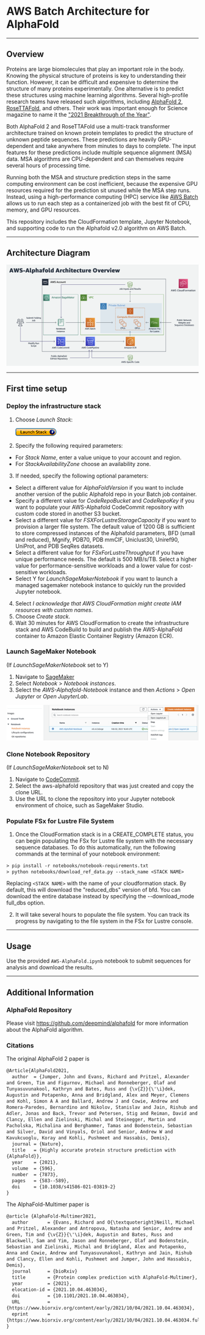 # AWS Batch Architecture for AlphaFold 
-----
## Overview
Proteins are large biomolecules that play an important role in the body. Knowing the physical structure of proteins is key to understanding their function. However, it can be difficult and expensive to determine the structure of many proteins experimentally. One alternative is to predict these structures using machine learning algorithms. Several high-profile research teams have released such algorithms, including [AlphaFold 2](https://deepmind.com/blog/article/alphafold-a-solution-to-a-50-year-old-grand-challenge-in-biology),  [RoseTTAFold](https://www.ipd.uw.edu/2021/07/rosettafold-accurate-protein-structure-prediction-accessible-to-all/), and others. Their work was important enough for Science magazine to name it the ["2021 Breakthrough of the Year"](https://www.science.org/content/article/breakthrough-2021).

Both AlphaFold 2 and RoseTTAFold use a multi-track transformer architecture trained on known protein templates to predict the structure of unknown peptide sequences. These predictions are heavily GPU-dependent and take anywhere from minutes to days to complete. The input features for these predictions include multiple sequence alignment (MSA) data. MSA algorithms are CPU-dependent and can themselves require several hours of processing time.

Running both the MSA and structure prediction steps in the same computing environment can be cost inefficient, because the expensive GPU resources required for the prediction sit unused while the MSA step runs. Instead, using a high-performance computing (HPC) service like [AWS Batch](https://aws.amazon.com/batch/) allows us to run each step as a containerized job with the best fit of CPU, memory, and GPU resources.

This repository includes the CloudFormation template, Jupyter Notebook, and supporting code to run the Alphafold v2.0 algorithm on AWS Batch. 

-----
## Architecture Diagram
![AWS Batch Architecture for AlphaFold](imgs/aws-alphafold-arch.png)

-----
## First time setup
### Deploy the infrastructure stack

1. Choose *Launch Stack*:

    [![Launch Stack](imgs/LaunchStack.jpg)](https://console.aws.amazon.com/cloudformation/home#/stacks/create/review?templateURL=https://aws-hcls-ml.s3.amazonaws.com/blog_post_support_materials/aws-alphafold/cfn.yaml)

2. Specify the following required parameters:
  - For *Stack Name*, enter a value unique to your account and region.
  - For *StackAvailabilityZone* choose an availability zone.
3. If needed, specify the following optional parameters:
  - Select a different value for *AlphaFoldVersion* if you want to include another version of the public Alphafold repo in your Batch job container.
  - Specify a different value for *CodeRepoBucket* and *CodeRepoKey* if you want to populate your AWS-Alphafold CodeCommit repository with custom code stored in another S3 bucket.
  - Select a different value for *FSXForLustreStorageCapacity* if you want to provision a larger file system. The default value of 1200 GB is sufficient to store compressed instances of the Alphafold parameters, BFD (small and reduced), Mgnify, PDB70, PDB mmCIF, Uniclust30, Uniref90, UniProt, and PDB SeqRes datasets.
  - Select a different value for for *FSxForLustreThroughput* if you have unique performance needs. The default is 500 MB/s/TB. Select a higher value for performance-sensitive workloads and a lower value for cost-sensitive workloads.
  - Select Y for *LaunchSageMakerNotebook* if you want to launch a managed sagemaker notebook instance to quickly run the provided Jupyter notebook.

4. Select *I acknowledge that AWS CloudFormation might create IAM resources with custom names*.
5. Choose *Create stack*.
6. Wait 30 minutes for AWS CloudFormation to create the infrastructure stack and AWS CodeBuild to build and publish the AWS-AlphaFold container to Amazon Elastic Container Registry (Amazon ECR).

### Launch SageMaker Notebook
(If *LaunchSageMakerNotebook* set to Y)
1. Navigate to [SageMaker](https://console.aws.amazon.com/codesuite/sagemaker)
2. Select *Notebook* > *Notebook instances*.
3. Select the *AWS-Alphafold-Notebook* instance and then *Actions* > *Open Jupyter* or *Open JupyterLab*.

![Sagemaker Notebook Instances](imgs/notebook-nav.png)

### Clone Notebook Repository
(If *LaunchSageMakerNotebook* set to N)
1. Navigate to [CodeCommit](https://console.aws.amazon.com/codesuite/codecommit).
2. Select the aws-alphafold repository that was just created and copy the clone URL.
3. Use the URL to clone the repository into your Jupyter notebook environment of choice, such as SageMaker Studio.

### Populate FSx for Lustre File System
1. Once the CloudFormation stack is in a CREATE_COMPLETE status, you can begin populating the FSx for Lustre file system with the necessary sequence databases. To do this automatically, run the following commands at the terminal of your notebook environment:

```
> pip install -r notebooks/notebook-requirements.txt
> python notebooks/download_ref_data.py --stack_name <STACK NAME>
```

Replacing `<STACK NAME>` with the name of your cloudformation stack. By default, this will download the "reduced_dbs" version of bfd. You can download the entire database instead by specifying the --download_mode full_dbs option.

2. It will take several hours to populate the file system. You can track its progress by navigating to the file system in the FSx for Lustre console.


-----
## Usage
Use the provided `AWS-AlphaFold.ipynb` notebook to submit sequences for analysis and download the results.

-----
## Additional Information

### AlphaFold Repository
Please visit https://github.com/deepmind/alphafold for more information about the AlphaFold algorithm.

### Citations
The original AlphaFold 2 paper is
```
@Article{AlphaFold2021,
  author  = {Jumper, John and Evans, Richard and Pritzel, Alexander and Green, Tim and Figurnov, Michael and Ronneberger, Olaf and Tunyasuvunakool, Kathryn and Bates, Russ and {\v{Z}}{\'\i}dek, Augustin and Potapenko, Anna and Bridgland, Alex and Meyer, Clemens and Kohl, Simon A A and Ballard, Andrew J and Cowie, Andrew and Romera-Paredes, Bernardino and Nikolov, Stanislav and Jain, Rishub and Adler, Jonas and Back, Trevor and Petersen, Stig and Reiman, David and Clancy, Ellen and Zielinski, Michal and Steinegger, Martin and Pacholska, Michalina and Berghammer, Tamas and Bodenstein, Sebastian and Silver, David and Vinyals, Oriol and Senior, Andrew W and Kavukcuoglu, Koray and Kohli, Pushmeet and Hassabis, Demis},
  journal = {Nature},
  title   = {Highly accurate protein structure prediction with {AlphaFold}},
  year    = {2021},
  volume  = {596},
  number  = {7873},
  pages   = {583--589},
  doi     = {10.1038/s41586-021-03819-2}
}
```
The AlphaFold-Multimer paper is 
```
@article {AlphaFold-Multimer2021,
  author       = {Evans, Richard and O{\textquoteright}Neill, Michael and Pritzel, Alexander and Antropova, Natasha and Senior, Andrew and Green, Tim and {\v{Z}}{\'\i}dek, Augustin and Bates, Russ and Blackwell, Sam and Yim, Jason and Ronneberger, Olaf and Bodenstein, Sebastian and Zielinski, Michal and Bridgland, Alex and Potapenko, Anna and Cowie, Andrew and Tunyasuvunakool, Kathryn and Jain, Rishub and Clancy, Ellen and Kohli, Pushmeet and Jumper, John and Hassabis, Demis},
  journal      = {bioRxiv}
  title        = {Protein complex prediction with AlphaFold-Multimer},
  year         = {2021},
  elocation-id = {2021.10.04.463034},
  doi          = {10.1101/2021.10.04.463034},
  URL          = {https://www.biorxiv.org/content/early/2021/10/04/2021.10.04.463034},
  eprint       = {https://www.biorxiv.org/content/early/2021/10/04/2021.10.04.463034.full.pdf},
}
```